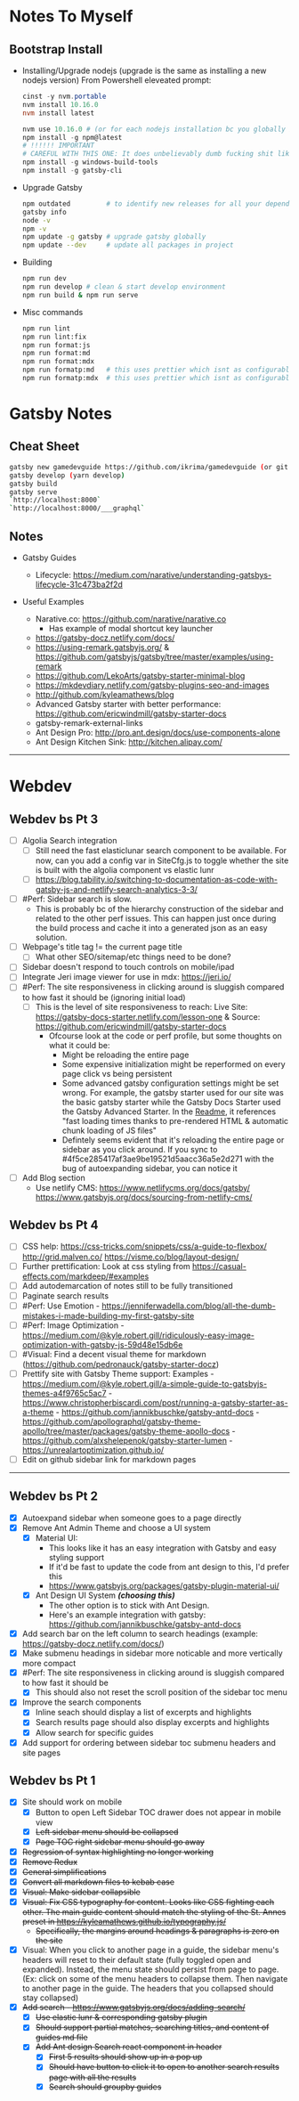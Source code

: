 # Notes To Myself

## Bootstrap Install

- Installing/Upgrade nodejs (upgrade is the same as installing a new nodejs version)
  From Powershell eleveated prompt:
  ```powershell
  cinst -y nvm.portable
  nvm install 10.16.0
  nvm install latest

  nvm use 10.16.0 # (or for each nodejs installation bc you globally installed modules arent shared)
  npm install -g npm@latest
  # !!!!!! IMPORTANT
  # CAREFUL WITH THIS ONE: It does unbelievably dumb fucking shit like wreck your user path and then adds python27 directory to that path variable, wrecking existing python installs
  npm install -g windows-build-tools
  npm install -g gatsby-cli
  ```

- Upgrade Gatsby
  ```bash
  npm outdated         # to identify new releases for all your dependencies
  gatsby info
  node -v
  npm -v
  npm update -g gatsby # upgrade gatsby globally
  npm update --dev     # update all packages in project
  ```

- Building
  ```bash
  npm run dev
  npm run develop # clean & start develop environment
  npm run build & npm run serve
  ```

- Misc commands
  ```bash
  npm run lint
  npm run lint:fix
  npm run format:js
  npm run format:md
  npm run format:mdx
  npm run formatp:md   # this uses prettier which isnt as configurable
  npm run formatp:mdx  # this uses prettier which isnt as configurable
  ```

# Gatsby Notes

## Cheat Sheet

```bash
gatsby new gamedevguide https://github.com/ikrima/gamedevguide (or git clone + yarn)
gatsby develop (yarn develop)
gatsby build
gatsby serve
`http://localhost:8000`
`http://localhost:8000/___graphql`
```

## Notes

- Gatsby Guides
  - Lifecycle: <https://medium.com/narative/understanding-gatsbys-lifecycle-31c473ba2f2d>

- Useful Examples
  - Narative.co: <https://github.com/narative/narative.co>
    - Has example of modal shortcut key launcher
  - <https://gatsby-docz.netlify.com/docs/>
  - <https://using-remark.gatsbyjs.org/> & <https://github.com/gatsbyjs/gatsby/tree/master/examples/using-remark>
  - <https://github.com/LekoArts/gatsby-starter-minimal-blog>
  - <https://mkdevdiary.netlify.com/gatsby-plugins-seo-and-images>
  - <http://github.com/kyleamathews/blog>
  - Advanced Gatsby starter with better performance: <https://github.com/ericwindmill/gatsby-starter-docs>
  - gatsby-remark-external-links
  - Ant Design Pro: <http://pro.ant.design/docs/use-components-alone>
  - Ant Design Kitchen Sink: <http://kitchen.alipay.com/>

----------------

# Webdev

## Webdev bs Pt 3

- [ ] Algolia Search integration
  - [ ] Still need the fast elasticlunar search component to be available. For now, can you add a config var in SiteCfg.js to toggle whether the site is built with the algolia component vs elastic lunr
  - [ ] <https://blog.tability.io/switching-to-documentation-as-code-with-gatsby-js-and-netlify-search-analytics-3-3/>
- [ ] #Perf: Sidebar search is slow.
  - This is probably bc of the hierarchy construction of the sidebar and related to the other perf issues. This can happen just once during the build process and cache it into a generated json as an easy solution.
- [ ] Webpage's title tag != the current page title
  - [ ] What other SEO/sitemap/etc things need to be done?
- [ ] Sidebar doesn't respond to touch controls on mobile/ipad
- [ ] Integrate Jeri image viewer for use in mdx: <https://jeri.io/>
- [ ] #Perf: The site responsiveness in clicking around is sluggish compared to how fast it should be (ignoring initial load)
  - [ ] This is the level of site responsiveness to reach: Live Site: <https://gatsby-docs-starter.netlify.com/lesson-one> & Source: <https://github.com/ericwindmill/gatsby-starter-docs>
    - Ofcourse look at the code or perf profile, but some thoughts on what it could be:
      - Might be reloading the entire page
      - Some expensive initialization might be reperformed on every page click vs being persistent
      - Some advanced gatsby configuration settings might be set wrong. For example, the gatsby starter used for our site was the basic gatsby starter while the Gatsby Docs Starter used the Gatsby Advanced Starter. In the [Readme](https://github.com/ericwindmill/gatsby-starter-docs), it references "fast loading times thanks to pre-rendered HTML & automatic chunk loading of JS files"
      - Defintely seems evident that it's reloading the entire page or sidebar as you click around. If you sync to #4f5ce285417af3ae9be19521d5aacc36a5e2d271 with the bug of autoexpanding sidebar, you can notice it
- [ ] Add Blog section
  - Use netlify CMS: <https://www.netlifycms.org/docs/gatsby/> <https://www.gatsbyjs.org/docs/sourcing-from-netlify-cms/>

## Webdev bs Pt 4

- [ ] CSS help: <https://css-tricks.com/snippets/css/a-guide-to-flexbox/> <http://grid.malven.co/> <https://visme.co/blog/layout-design/>
- [ ] Further prettification: Look at css styling from <https://casual-effects.com/markdeep/#examples>
- [ ] Add autodemarcation of notes still to be fully transitioned
- [ ] Paginate search results
- [ ] #Perf: Use Emotion - <https://jenniferwadella.com/blog/all-the-dumb-mistakes-i-made-building-my-first-gatsby-site>
- [ ] #Perf: Image Optimization - <https://medium.com/@kyle.robert.gill/ridiculously-easy-image-optimization-with-gatsby-js-59d48e15db6e>
- [ ] #Visual: Find a decent visual theme for markdown (<https://github.com/pedronauck/gatsby-starter-docz>)
- [ ] Prettify site with Gatsby Theme support: Examples
      - <https://medium.com/@kyle.robert.gill/a-simple-guide-to-gatsbyjs-themes-a4f9765c5ac7>
      - <https://www.christopherbiscardi.com/post/running-a-gatsby-starter-as-a-theme>
      - <https://github.com/jannikbuschke/gatsby-antd-docs>
      - <https://github.com/apollographql/gatsby-theme-apollo/tree/master/packages/gatsby-theme-apollo-docs>
      - <https://github.com/alxshelepenok/gatsby-starter-lumen>
      - <https://unrealartoptimization.github.io/>
- [ ] Edit on github sidebar link for markdown pages

----------------

## Webdev bs Pt 2

- [x] Autoexpand sidebar when someone goes to a page directly
- [x] Remove Ant Admin Theme and choose a UI system
  - [x] Material UI:
    - This looks like it has an easy integration with Gatsby and easy styling support
    - If it'd be fast to update the code from ant design to this, I'd prefer this
    - <https://www.gatsbyjs.org/packages/gatsby-plugin-material-ui/>
  - [x] Ant Design UI System **_(choosing this)_**
    - The other option is to stick with Ant Design.
    - Here's an example integration with gatsby: <https://github.com/jannikbuschke/gatsby-antd-docs>
- [x] Add search bar on the left column to search headings (example: <https://gatsby-docz.netlify.com/docs/>)
- [x] Make submenu headings in sidebar more noticable and more vertically more compact
- [x] #Perf: The site responsiveness in clicking around is sluggish compared to how fast it should be
  - [x] This should also not reset the scroll position of the sidebar toc menu
- [x] Improve the search components
  - [x] Inline seach should display a list of excerpts and highlights
  - [x] Search results page should also display excerpts and highlights
  - [x] Allow search for specific guides
- [x] Add support for ordering between sidebar toc submenu headers and site pages

## Webdev bs Pt 1

- [x] Site should work on mobile
  - [x] Button to open Left Sidebar TOC drawer does not appear in mobile view
  - [x] ~~Left sidebar menu should be collapsed~~
  - [x] ~~Page TOC right sidebar menu should go away~~
- [x] ~~Regression of syntax highlighting no longer working~~
- [x] ~~Remove Redux~~
- [x] ~~General simplifications~~
- [x] ~~Convert all markdown files to kebab case~~
- [x] ~~Visual: Make sidebar collapsible~~
- [x] ~~Visual: Fix CSS typography for content. Looks like CSS fighting each other. The main guide content should match the styling of the St. Annes preset in <https://kyleamathews.github.io/typography.js/>~~
  - ~~Specifically, the margins around headings & paragraphs is zero on the site~~
- [x] Visual: When you click to another page in a guide, the sidebar menu's headers will reset to their default state (fully toggled open and expanded). Instead, the menu state should persist from page to page. (Ex: click on some of the menu headers to collapse them. Then navigate to another page in the guide. The headers that you collapsed should stay collapsed)
- [x] ~~Add search - <https://www.gatsbyjs.org/docs/adding-search/>~~
  - [x] ~~Use elastic lunr & corresponding gatsby plugin~~
  - [x] ~~Should support partial matches, searching titles, and content of guides md file~~
  - [x] ~~Add Ant design Search react component in header~~
    - [x] ~~First 5 results should show up in a pop up~~
    - [x] ~~Should have button to click it to open to another search results page with all the results~~
    - [x] ~~Search should groupby guides~~
